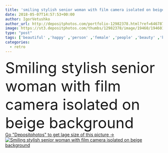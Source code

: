 ```yaml
---
title: 'smiling stylish senior woman with film camera isolated on beige background'
date: 2018-05-07T14:57:53+00:00
author: IgorVetushko
author_url: http://depositphotos.com/portfolio-12982378.html?ref=64678756
image: https://st3.depositphotos.com/thumbs/12982378/image/19460/194601570/api_thumb_450.jpg?forcejpeg=true
type: "post"
tags: ['beautiful' ,'happy' ,'person' ,'female' ,'people' ,'beauty' ,'happiness' ,'caucasian' ,'smile' ,'style' ,'old' ,'photo' ,'Photograph' ,'retro' ,'vintage' ,'fashion' ,'stylish' ,'woman' ,'age' ,'emotional' ,'camera' ,'photographer' ,'film' ,'alone' ,'attractive' ,'senior' ,'Retired' ,'elderly' ,'vinyl' ,'fashionable' ,'typewriter' ,'Studio Shot' ,'Grey Hair' ,'Record Player' ,'vinyl disc' ]
categories: 
  - retro
---
```

<div aling="center">
            <font size="60"> Smiling stylish senior woman with film camera isolated on beige background</font>   
</div>
<div>
    <a href='https://depositphotos.com/194601570/stock-photo-smiling-stylish-senior-woman-film.html?ref=64678756' target=_blank > Go "Depositphotos" to get lage size of this picture ->
        <img href='https://depositphotos.com/194601570/stock-photo-smiling-stylish-senior-woman-film.html?ref=64678756' src='https://st3.depositphotos.com/12982378/19460/i/950/depositphotos_194601570-stock-photo-smiling-stylish-senior-woman-film.jpg?forcejpeg=true' alt='Smiling stylish senior woman with film camera isolated on beige background' >
    </a>
</div>
